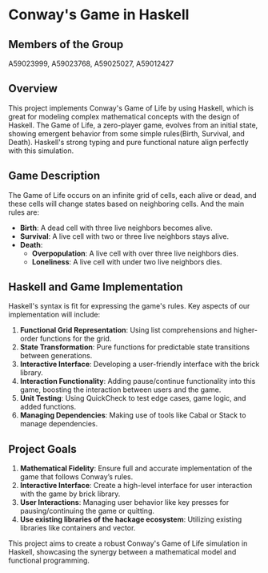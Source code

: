 # Conway's Game in Haskell

## Members of the Group
A59023999, A59023768, A59025027, A59012427

## Overview
This project implements Conway's Game of Life by using Haskell, which is great for modeling complex mathematical concepts with the design of Haskell. The Game of Life, a zero-player game, evolves from an initial state, showing emergent behavior from some simple rules(Birth, Survival, and Death). Haskell's strong typing and pure functional nature align perfectly with this simulation.

## Game Description
The Game of Life occurs on an infinite grid of cells, each alive or dead, and these cells will change states based on neighboring cells. And the main rules are:
- **Birth**: A dead cell with three live neighbors becomes alive.
- **Survival**: A live cell with two or three live neighbors stays alive.
- **Death**:
  - **Overpopulation**: A live cell with over three live neighbors dies.
  - **Loneliness**: A live cell with under two live neighbors dies.

## Haskell and Game Implementation
Haskell's syntax is fit for expressing the game's rules. Key aspects of our implementation will include:

1. **Functional Grid Representation**: Using list comprehensions and higher-order functions for the grid.
2. **State Transformation**: Pure functions for predictable state transitions between generations.
3. **Interactive Interface**: Developing a user-friendly interface with the brick library.
4. **Interaction Functionality**: Adding pause/continue functionality into this game, boosting the interaction between users and the game.
5. **Unit Testing**: Using QuickCheck to test edge cases, game logic, and added functions.
6. **Managing Dependencies**: Making use of tools like Cabal or Stack to manage dependencies.

## Project Goals
1. **Mathematical Fidelity**: Ensure full and accurate implementation of the game that follows Conway’s rules.
2. **Interactive Interface**: Create a high-level interface for user interaction with the game by brick library.
3. **User Interactions**: Managing user behavior like key presses for pausing/continuing the game or quitting.
4. **Use existing libraries of the hackage ecosystem**: Utilizing existing libraries like containers and vector.

This project aims to create a robust Conway's Game of Life simulation in Haskell, showcasing the synergy between a mathematical model and functional programming.
